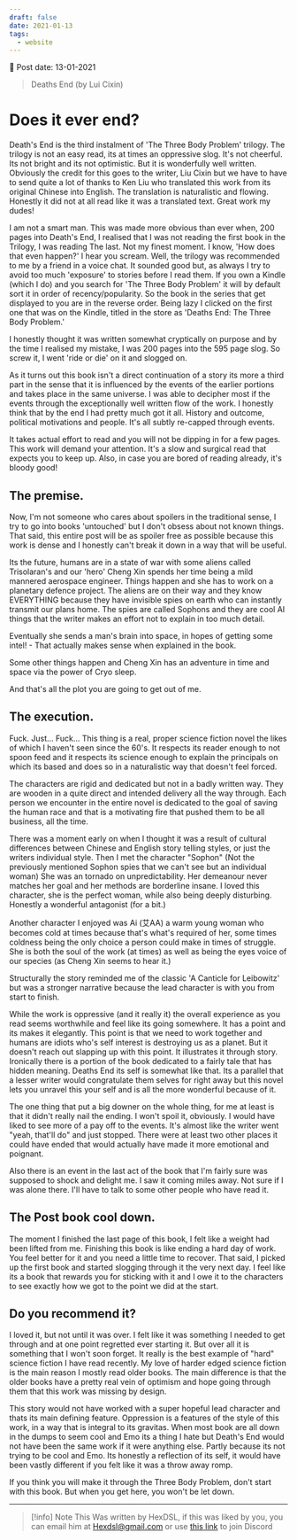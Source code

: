 ```yaml
---
draft: false
date: 2021-01-13
tags:
  - website
---
```


📆 Post date: 13-01-2021

> Deaths End (by Lui Cixin)

# Does it ever end?

Death's End is the third instalment of 'The Three Body Problem' trilogy. The trilogy is not an easy read, its at times an oppressive slog. It's not cheerful. Its not bright and its not optimistic. But it is wonderfully well written. Obviously the credit for this goes to the writer, Liu Cixin but we have to have to send quite a lot of thanks to Ken Liu who translated this work from its original Chinese into English. The translation is naturalistic and flowing. Honestly it did not at all read like it was a translated text. Great work my dudes!

I am not a smart man. This was made more obvious than ever when, 200 pages into Death's End, I realised that I was not reading the first book in the Trilogy, I was reading The last. Not my finest moment. I know, 'How does that even happen?' I hear you scream. Well, the trilogy was recommended to me by a friend in a voice chat. It sounded good but, as always I try to avoid too much 'exposure' to stories before I read them. If you own a Kindle (which I do) and you search for 'The Three Body Problem' it will by default sort it in order of recency/popularity. So the book in the series that get displayed to you are in the reverse order. Being lazy I clicked on the first one that was on the Kindle, titled in the store as 'Deaths End: The Three Body Problem.'

I honestly thought it was written somewhat cryptically on purpose and by the time I realised my mistake, I was 200 pages into the 595 page slog. So screw it, I went 'ride or die' on it and slogged on.

As it turns out this book isn't a direct continuation of a story its more a third part in the sense that it is influenced by the events of the earlier portions and takes place in the same universe. I was able to decipher most if the events through the exceptionally well written flow of the work. I honestly think that by the end I had pretty much got it all. History and outcome, political motivations and people. It's all subtly re-capped through events.

It takes actual effort to read and you will not be dipping in for a few pages. This work will demand your attention. It's a slow and surgical read that expects you to keep up. Also, in case you are bored of reading already, it's bloody good!

## The premise.

Now, I'm not someone who cares about spoilers in the traditional sense, I try to go into books 'untouched' but I don't obsess about not known things. That said, this entire post will be as spoiler free as possible because this work is dense and I honestly can't break it down in a way that will be useful.

Its the future, humans are in a state of war with some aliens called Trisolaran's and our 'hero' Cheng Xin spends her time being a mild mannered aerospace engineer. Things happen and she has to work on a planetary defence project. The aliens are on their way and they know EVERYTHING because they have invisible spies on earth who can instantly transmit our plans home. The spies are called Sophons and they are cool AI things that the writer makes an effort not to explain in too much detail.

Eventually she sends a man's brain into space, in hopes of getting some intel! - That actually makes sense when explained in the book.

Some other things happen and Cheng Xin has an adventure in time and space via the power of Cryo sleep.

And that's all the plot you are going to get out of me.

## The execution.

Fuck. Just... Fuck... This thing is a real, proper science fiction novel the likes of which I haven't seen since the 60's. It respects its reader enough to not spoon feed and it respects its science enough to explain the principals on which its based and does so in a naturalistic way that doesn't feel forced.

The characters are rigid and dedicated but not in a badly written way. They are wooden in a quite direct and intended delivery all the way through. Each person we encounter in the entire novel is dedicated to the goal of saving the human race and that is a motivating fire that pushed them to be all business, all the time.

There was a moment early on when I thought it was a result of cultural differences between Chinese and English story telling styles, or just the writers individual style. Then I met the character "Sophon" (Not the previously mentioned Sophon spies that we can't see but an individual woman) She was an tornado on unpredictability. Her demeanour never matches her goal and her methods are borderline insane. I loved this character, she is the perfect woman, while also being deeply disturbing. Honestly a wonderful antagonist (for a bit.)

Another character I enjoyed was Ai (艾AA) a warm young woman who becomes cold at times because that's what's required of her, some times coldness being the only choice a person could make in times of struggle. She is both the soul of the work (at times) as well as being the eyes voice of our species (as Cheng Xin seems to hear it.)

Structurally the story reminded me of the classic 'A Canticle for Leibowitz' but was a stronger narrative because the lead character is with you from start to finish.

While the work is oppressive (and it really it) the overall experience as you read seems worthwhile and feel like its going somewhere. It has a point and its makes it elegantly. This point is that we need to work together and humans are idiots who's self interest is destroying us as a planet. But it doesn't reach out slapping up with this point. It illustrates it through story. Ironically there is a portion of the book dedicated to a fairly tale that has hidden meaning. Deaths End its self is somewhat like that. Its a parallel that a lesser writer would congratulate them selves for right away but this novel lets you unravel this your self and is all the more wonderful because of it.

The one thing that put a big downer on the whole thing, for me at least is that it didn't really nail the ending. I won't spoil it, obviously. I would have liked to see more of a pay off to the events. It's almost like the writer went "yeah, that'll do" and just stopped. There were at least two other places it could have ended that would actually have made it more emotional and poignant.

Also there is an event in the last act of the book that I'm fairly sure was supposed to shock and delight me. I saw it coming miles away. Not sure if I was alone there. I'll have to talk to some other people who have read it.

## The Post book cool down.

The moment I finished the last page of this book, I felt like a weight had been lifted from me. Finishing this book is like ending a hard day of work. You feel better for it and you need a little time to recover. That said, I picked up the first book and started slogging through it the very next day. I feel like its a book that rewards you for sticking with it and I owe it to the characters to see exactly how we got to the point we did at the start.

## Do you recommend it?

I loved it, but not until it was over. I felt like it was something I needed to get through and at one point regretted ever starting it. But over all it is something that I won't soon forget. It really is the best example of "hard" science fiction I have read recently. My love of harder edged science fiction is the main reason I mostly read older books. The main difference is that the older books have a pretty real vein of optimism and hope going through them that this work was missing by design.

This story would not have worked with a super hopeful lead character and thats its main defining feature. Oppression is a features of the style of this work, in a way that is integral to its gravitas. When most book are all down in the dumps to seem cool and Emo its a thing I hate but Death's End would not have been the same work if it were anything else. Partly because its not trying to be cool and Emo. Its honestly a reflection of its self, it would have been vastly different if you felt like it was a throw away romp.

If you think you will make it through the Three Body Problem, don't start with this book. But when you get here, you won't be let down.

---

> [!info] Note
> This Was written by HexDSL, if this was liked by you, you can email him at [Hexdsl@gmail.com](mailto:hexdsl@gmail.com) or use [this link](https://discord.hexdsl.com) to join Discord
